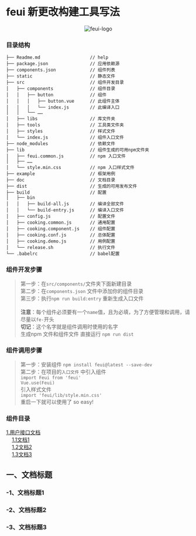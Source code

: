 # feui 新更改构建工具写法
<div align="center" >  

![feui-logo](https://git.oschina.net/zoeblow/feui/raw/master/static/feui.png)
</div>   

### 目录结构
```
├── Readme.md                   // help
├── package.json                // 应用依赖源
├── components.json             // 组件列表
├── static                      // 静态文件
├── src                         // 组件开发目录
│   ├── components              // 组件目录
│   │   ├── button              // 组件
│   │   │   ├── button.vue      // 此组件主体
│   │   │   └── index.js        // 此编译入口
│   │   └── ……                
│   ├── libs                    // 库文件夹
│   ├── tools                   // 工具类文件夹
│   ├── styles                  // 样式文件
│   └── index.js                // 组件入口文件
├── node_modules                // 依赖文件
├── lib                         // 组件生成的可用npm文件夹
│   ├── feui.common.js          // npm 入口文件
│   ├── ……                      
│   └── style.min.css           // npm 入口样式文件
├── example                     // 框架用例
├── doc                         // 文档目录
├── dist                        // 生成的可用发布文件
├── build                       // 配置
│   ├── bin
│   │   ├── build-all.js        // 编译全部文件
│   │   └── build-entry.js      // 编译入口文件
│   ├── config.js               // 配置文件
│   ├── cooking.common.js       // 通用配置
│   ├── cooking.component.js    // 组件配置
│   ├── cooking.conf.js         // 总体配置
│   ├── cooking.demo.js         // 用例配置
│   └── release.sh              // 执行文件
└── .babelrc                    // babel配置
```



### 组件开发步骤
> 第一步：在`src/components/`文件夹下面新建目录 <br/>
> 第二步：在`components.json` 文件中添加你的组件目录 <br/>
> 第三步：执行`npm run build:entry` 重新生成入口文件 <br/>
> <br/>
> **注意**：每个组件必须要有一个`name`值，且为必填，为了方便管理和调用，请尽量以`fe-`开头<br/>
> **切记**：这个名字就是组件调用时使用的名字 <br/>
> 生成npm 文件和组件文件 直接运行 `npm run dist`

### 组件调用步骤
> 第一步：安装组件 `npm install feui@latest --save-dev` <br/>
> 第二步：在项目的`入口文件` 中引入组件<br/>
> `import Feui from 'feui'` <br/>
> `Vue.use(Feui)` <br/>
> 引入样式文件 <br/>
> `import 'feui/lib/style.min.css'` <br/>
> 重启一下就可以使用了 so easy!<br/>


### 组件目录

[1.用户接口文档](#1)  
 &nbsp; &nbsp; [ 1.1文档1](#1.1)  
 &nbsp; &nbsp; [ 1.2文档2](#1.2)  
 &nbsp; &nbsp; [ 1.3文档3](#1.3)  


<h2 id='1'>一、文档标题</h2>
<h3 id='1.1'>-1、文档标题1</h3>
<h3 id='1.2'>-2、文档标题2</h3>
<h3 id='1.3'>-3、文档标题3</h3>